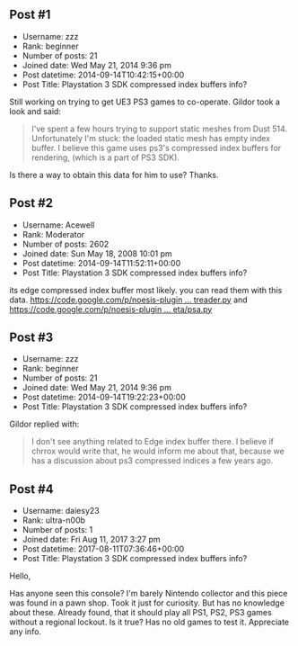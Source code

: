 ## Post #1
- Username: zzz
- Rank: beginner
- Number of posts: 21
- Joined date: Wed May 21, 2014 9:36 pm
- Post datetime: 2014-09-14T10:42:15+00:00
- Post Title: Playstation 3 SDK compressed index buffers info?

Still working on trying to get UE3 PS3 games to co-operate. Gildor took a look and said:

> I've spent a few hours trying to support static meshes from Dust 514. Unfortunately I'm stuck: the loaded static mesh has empty index buffer. I believe this game uses ps3's compressed index buffers for rendering, (which is a part of PS3 SDK).

Is there a way to obtain this data for him to use? Thanks.
## Post #2
- Username: Acewell
- Rank: Moderator
- Number of posts: 2602
- Joined date: Sun May 18, 2008 10:01 pm
- Post datetime: 2014-09-14T11:52:11+00:00
- Post Title: Playstation 3 SDK compressed index buffers info?

its edge compressed index buffer most likely.
you can read them with this data.
[https://code.google.com/p/noesis-plugin ... treader.py](https://code.google.com/p/noesis-plugins-official/source/browse/trunk/revelation/bitreader.py)
and
[https://code.google.com/p/noesis-plugin ... eta/psa.py](https://code.google.com/p/noesis-plugins-official/source/browse/trunk/chrrox/import/beta/psa.py)
## Post #3
- Username: zzz
- Rank: beginner
- Number of posts: 21
- Joined date: Wed May 21, 2014 9:36 pm
- Post datetime: 2014-09-14T19:22:23+00:00
- Post Title: Playstation 3 SDK compressed index buffers info?

Gildor replied with:

> I don't see anything related to Edge index buffer there. I believe if chrrox would write that, he would inform me about that, because we has a discussion about ps3 compressed indices a few years ago.
## Post #4
- Username: daiesy23
- Rank: ultra-n00b
- Number of posts: 1
- Joined date: Fri Aug 11, 2017 3:27 pm
- Post datetime: 2017-08-11T07:36:46+00:00
- Post Title: Playstation 3 SDK compressed index buffers info?

Hello,

Has anyone seen this console? I'm barely Nintendo collector and this piece was found in a pawn shop. Took it just for curiosity. But has no knowledge about these. Already found, that it should play all PS1, PS2, PS3 games without a regional lockout. Is it true? Has no old games to test it.
Appreciate any info.
